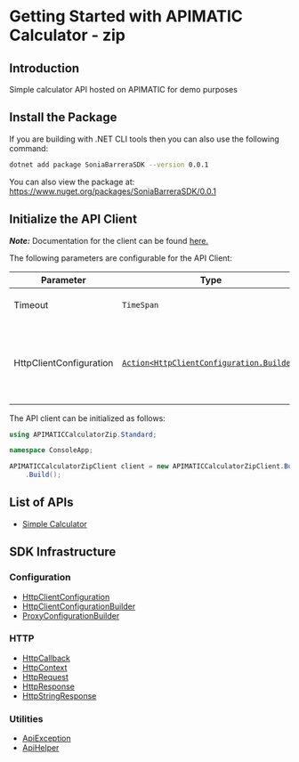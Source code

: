 
# Getting Started with APIMATIC Calculator - zip

## Introduction

Simple calculator API hosted on APIMATIC for demo purposes

## Install the Package

If you are building with .NET CLI tools then you can also use the following command:

```bash
dotnet add package SoniaBarreraSDK --version 0.0.1
```

You can also view the package at:
https://www.nuget.org/packages/SoniaBarreraSDK/0.0.1

## Initialize the API Client

**_Note:_** Documentation for the client can be found [here.](https://www.github.com/ZahraN444/sonia-barrera-dotnet-sdk/tree/0.0.1/doc/client.md)

The following parameters are configurable for the API Client:

| Parameter | Type | Description |
|  --- | --- | --- |
| Timeout | `TimeSpan` | Http client timeout.<br>*Default*: `TimeSpan.FromSeconds(60)` |
| HttpClientConfiguration | [`Action<HttpClientConfiguration.Builder>`](https://www.github.com/ZahraN444/sonia-barrera-dotnet-sdk/tree/0.0.1/doc/http-client-configuration-builder.md) | Action delegate that configures the HTTP client by using the HttpClientConfiguration.Builder for customizing API call settings.<br>*Default*: `new HttpClient()` |

The API client can be initialized as follows:

```csharp
using APIMATICCalculatorZip.Standard;

namespace ConsoleApp;

APIMATICCalculatorZipClient client = new APIMATICCalculatorZipClient.Builder()
    .Build();
```

## List of APIs

* [Simple Calculator](https://www.github.com/ZahraN444/sonia-barrera-dotnet-sdk/tree/0.0.1/doc/controllers/simple-calculator.md)

## SDK Infrastructure

### Configuration

* [HttpClientConfiguration](https://www.github.com/ZahraN444/sonia-barrera-dotnet-sdk/tree/0.0.1/doc/http-client-configuration.md)
* [HttpClientConfigurationBuilder](https://www.github.com/ZahraN444/sonia-barrera-dotnet-sdk/tree/0.0.1/doc/http-client-configuration-builder.md)
* [ProxyConfigurationBuilder](https://www.github.com/ZahraN444/sonia-barrera-dotnet-sdk/tree/0.0.1/doc/proxy-configuration-builder.md)

### HTTP

* [HttpCallback](https://www.github.com/ZahraN444/sonia-barrera-dotnet-sdk/tree/0.0.1/doc/http-callback.md)
* [HttpContext](https://www.github.com/ZahraN444/sonia-barrera-dotnet-sdk/tree/0.0.1/doc/http-context.md)
* [HttpRequest](https://www.github.com/ZahraN444/sonia-barrera-dotnet-sdk/tree/0.0.1/doc/http-request.md)
* [HttpResponse](https://www.github.com/ZahraN444/sonia-barrera-dotnet-sdk/tree/0.0.1/doc/http-response.md)
* [HttpStringResponse](https://www.github.com/ZahraN444/sonia-barrera-dotnet-sdk/tree/0.0.1/doc/http-string-response.md)

### Utilities

* [ApiException](https://www.github.com/ZahraN444/sonia-barrera-dotnet-sdk/tree/0.0.1/doc/api-exception.md)
* [ApiHelper](https://www.github.com/ZahraN444/sonia-barrera-dotnet-sdk/tree/0.0.1/doc/api-helper.md)

